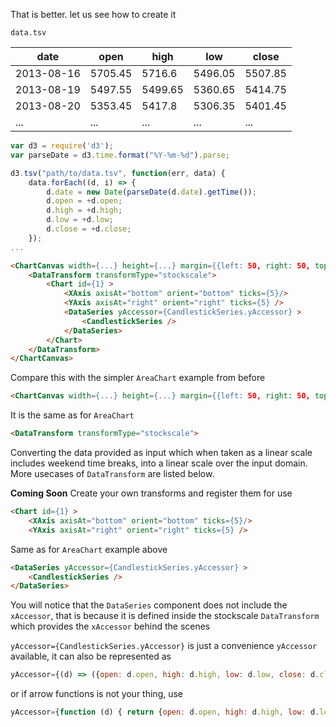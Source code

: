 That is better. let us see how to create it

`data.tsv`

date       | open     | high | low | close
-----------|----------| -----|-----|------
2013-08-16 | 5705.45 | 5716.6 | 5496.05 | 5507.85
2013-08-19 | 5497.55 | 5499.65 | 5360.65 | 5414.75
2013-08-20 | 5353.45 | 5417.8 | 5306.35 | 5401.45
... | ... | ... | ... | ...


```js
var d3 = require('d3');
var parseDate = d3.time.format("%Y-%m-%d").parse;

d3.tsv("path/to/data.tsv", function(err, data) {
	data.forEach((d, i) => {
		d.date = new Date(parseDate(d.date).getTime());
		d.open = +d.open;
		d.high = +d.high;
		d.low = +d.low;
		d.close = +d.close;
	});
...
```

```html
<ChartCanvas width={...} height={...} margin={{left: 50, right: 50, top:10, bottom: 30}} data={data}>
	<DataTransform transformType="stockscale">
		<Chart id={1} >
			<XAxis axisAt="bottom" orient="bottom" ticks={5}/>
			<YAxis axisAt="right" orient="right" ticks={5} />
			<DataSeries yAccessor={CandlestickSeries.yAccessor} >
				<CandlestickSeries />
			</DataSeries>
		</Chart>
	</DataTransform>
</ChartCanvas>
```

Compare this with the simpler `AreaChart` example from before

```html
<ChartCanvas width={...} height={...} margin={{left: 50, right: 50, top:10, bottom: 30}} data={data}>
```

It is the same as for `AreaChart`


```html
<DataTransform transformType="stockscale">
```

Converting the data provided as input which when taken as a linear scale includes weekend time breaks, into a linear scale over the input domain. More usecases of `DataTransform` are listed below.

**Coming Soon** Create your own transforms and register them for use

```html
<Chart id={1} >
	<XAxis axisAt="bottom" orient="bottom" ticks={5}/>
	<YAxis axisAt="right" orient="right" ticks={5} />
```

Same as for `AreaChart` example above

```html
<DataSeries yAccessor={CandlestickSeries.yAccessor} >
	<CandlestickSeries />
</DataSeries>
```
You will notice that the `DataSeries` component does not include the `xAccessor`, that is because it is defined inside the stockscale `DataTransform` which provides the `xAccessor` behind the scenes

`yAccessor={CandlestickSeries.yAccessor}` is just a convenience `yAccessor` available, it can also be represented as

```js
yAccessor={(d) => ({open: d.open, high: d.high, low: d.low, close: d.close})}
```
or if arrow functions is not your thing, use
```js
yAccessor={function (d) { return {open: d.open, high: d.high, low: d.low, close: d.close}; }}
```